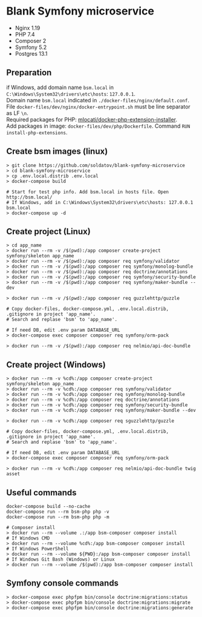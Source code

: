 # Blank Symfony microservice
* Nginx 1.19
* PHP 7.4
* Composer 2
* Symfony 5.2
* Postgres 13.1

## Preparation

if Windows, add domain name `bsm.local` in `C:\Windows\System32\drivers\etc\hosts`: `127.0.0.1`.  
Domain name `bsm.local` indicated in `./docker-files/nginx/default.conf`.  
File `docker-files/dev/nginx/docker-entrypoint.sh` must be line separator as LF `\n`.  
Required packages for PHP: [mlocati/docker-php-extension-installer](https://github.com/mlocati/docker-php-extension-installer).  
Add packages in image: `docker-files/dev/php/Dockerfile`. Command `RUN install-php-extensions`.

## Create bsm images (linux)
```
> git clone https://github.com/soldatov/blank-symfony-microservice
> cd blank-symfony-microservice
> cp .env.local.distrib .env.local
> docker-compose build

# Start for test php info. Add bsm.local in hosts file. Open http://bsm.local/
# If Windows, add in C:\Windows\System32\drivers\etc\hosts: 127.0.0.1 bsm.local
> docker-compose up -d
```

## Create project (Linux)
```
> cd app_name
> docker run --rm -v /$(pwd):/app composer create-project symfony/skeleton app_name
> docker run --rm -v /$(pwd):/app composer req symfony/validator
> docker run --rm -v /$(pwd):/app composer req symfony/monolog-bundle
> docker run --rm -v /$(pwd):/app composer req doctrine/annotations
> docker run --rm -v /$(pwd):/app composer req symfony/security-bundle
> docker run --rm -v /$(pwd):/app composer req symfony/maker-bundle --dev

> docker run --rm -v /$(pwd):/app composer req guzzlehttp/guzzle

# Copy docker-files, docker-compose.yml, .env.local.distrib, .gitignore in project 'app_name'.
# Search and replase 'bsm' to 'app_name'.

# If need DB, edit .env param DATABASE_URL
> docker-compose exec composer composer req symfony/orm-pack

> docker run --rm -v /$(pwd):/app composer req nelmio/api-doc-bundle
```

## Create project (Windows)
```
> docker run --rm -v %cd%:/app composer create-project symfony/skeleton app_name
> docker run --rm -v %cd%:/app composer req symfony/validator
> docker run --rm -v %cd%:/app composer req symfony/monolog-bundle
> docker run --rm -v %cd%:/app composer req doctrine/annotations
> docker run --rm -v %cd%:/app composer req symfony/security-bundle
> docker run --rm -v %cd%:/app composer req symfony/maker-bundle --dev

> docker run --rm -v %cd%:/app composer req sguzzlehttp/guzzle

# Copy docker-files, docker-compose.yml, .env.local.distrib, .gitignore in project 'app_name'.
# Search and replase 'bsm' to 'app_name'.

# If need DB, edit .env param DATABASE_URL
> docker-compose exec composer composer req symfony/orm-pack

> docker run --rm -v %cd%:/app composer req nelmio/api-doc-bundle twig asset
```

## Useful commands
```
docker-compose build --no-cache
docker-compose run --rm bsm-php php -v
docker-compose run --rm bsm-php php -m

# Composer install
> docker run --rm --volume .:/app bsm-composer composer install
# If Windows CMD
> docker run --rm --volume %cd%:/app bsm-composer composer install
# If Windows PowerShell
> docker run --rm --volume ${PWD}:/app bsm-composer composer install
# If Windows Git Bash (Windows) or Linux
> docker run --rm --volume /$(pwd):/app bsm-composer composer install
```

## Symfony console commands
```
> docker-compose exec phpfpm bin/console doctrine:migrations:status
> docker-compose exec phpfpm bin/console doctrine:migrations:migrate
> docker-compose exec phpfpm bin/console doctrine:migrations:generate
```